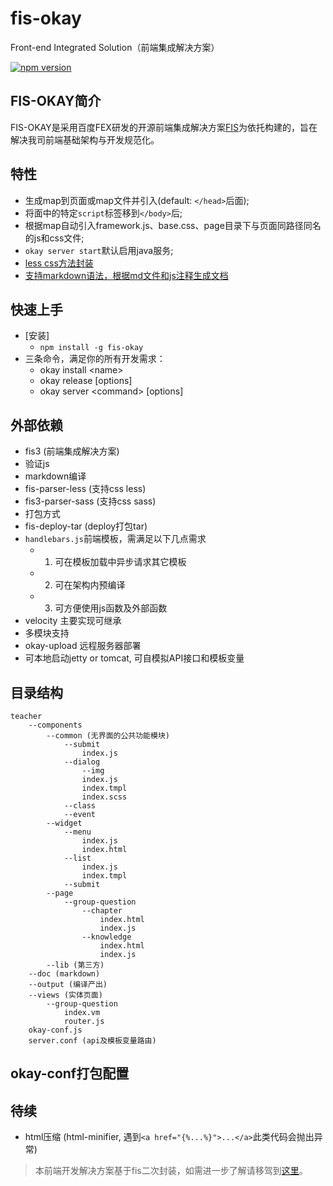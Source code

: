 # fis-okay
Front-end Integrated Solution（前端集成解决方案）

[![npm version](https://badge.fury.io/js/fis-okay.png)](http://badge.fury.io/js/fis-okay)


## FIS-OKAY简介

FIS-OKAY是采用百度FEX研发的开源前端集成解决方案[FIS](https://github.com/fex-team/fis3)为依托构建的，旨在解决我司前端基础架构与开发规范化。


## 特性
* 生成map到页面或map文件并引入(default: `</head>`后面);
* 将面中的特定`script`标签移到`</body>`后;
* 根据map自动引入framework.js、base.css、page目录下与页面同路径同名的js和css文件;
* `okay server start`默认启用java服务;
* [less css方法封装](https://www.npmjs.com/package/fis-parser-nuer-less)
* [支持markdown语法，根据md文件和js注释生成文档](https://www.npmjs.com/package/mackdoc)

## 快速上手

* [安装]
    * `npm install -g fis-okay`
* 三条命令，满足你的所有开发需求：
    * okay install &lt;name&gt;
    * okay release &#91;options&#93;
    * okay server &lt;command&gt; &#91;options&#93;


## 外部依赖
* fis3 (前端集成解决方案)
* 验证js
* markdown编译
* fis-parser-less (支持css less)
* fis3-parser-sass (支持css sass)
* 打包方式
* fis-deploy-tar (deploy打包tar)
* `handlebars.js`前端模板，需满足以下几点需求
    * 1. 可在模板加载中异步请求其它模板
    * 2. 可在架构内预编译
    * 3. 可方便使用js函数及外部函数
* velocity 主要实现可继承
* 多模块支持
* okay-upload 远程服务器部署
* 可本地启动jetty or tomcat, 可自模拟API接口和模板变量


## 目录结构
    teacher
        --components
        	--common (无界面的公共功能模块)
        		--submit
        			index.js
        		--dialog
        			--img
        			index.js
        			index.tmpl
        			index.scss
        		--class
        		--event
        	--widget
        		--menu
        			index.js
        			index.html
        		--list
        			index.js
        			index.tmpl
        		--submit
        	--page
        		--group-question
        			--chapter
        				index.html
        				index.js
        			--knowledge
        				index.html
        				index.js
        	--lib (第三方)
        --doc (markdown)
        --output (编译产出)
        --views (实体页面)
        	--group-question
        		index.vm
        		router.js
        okay-conf.js
        server.conf (api及模板变量路由)


## okay-conf打包配置


## 待续
* html压缩 (html-minifier, 遇到`<a href="{%...%}">...</a>`此类代码会抛出异常)


> 本前端开发解决方案基于fis二次封装，如需进一步了解请移驾到[这里](https://github.com/fex-team/fis3)。

